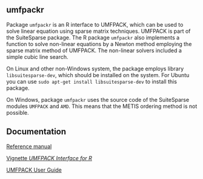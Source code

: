 ## umfpackr

Package `umfpackr` is an R interface to UMFPACK, which can be used
to solve linear equation using sparse matrix techniques. UMFPACK is part of the SuiteSparse package.
The R package `umfpackr` also implements a function to solve non-linear 
equations by a Newton method employing the sparse matrix method of UMFPACK.
The non-linear solvers included a simple cubic line search.

On Linux and other non-Windows system, the package employs library `libsuitesparse-dev`, which should
be installed on the system. For Ubuntu you can use `sudo apt-get install libsuitesparse-dev` to install this package.

On Windows, package `umfpackr` uses the source code of the SuiteSparse modules `UMFPACK` and `AMD`. This means that the METIS ordering
method is not possible.

## Documentation

[Reference manual](umfpackr.pdf)

[Vignette *UMFPACK Interface for R*](pkg/vignettes/UMFPACK_interface.pdf)


[UMFPACK User Guide](pkg/inst/doc_umfpack/UMFPACK_UserGuide.pdf)

